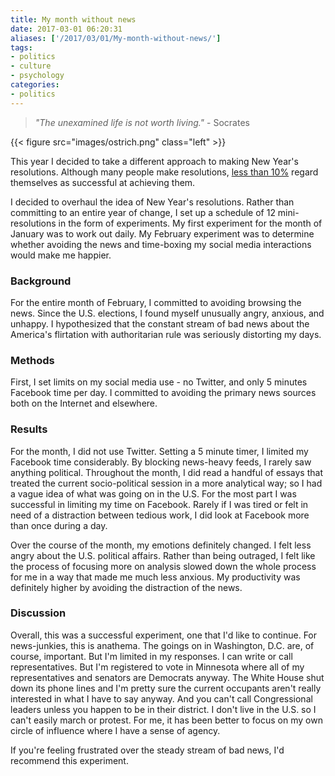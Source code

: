 ```yaml
---
title: My month without news
date: 2017-03-01 06:20:31
aliases: ['/2017/03/01/My-month-without-news/']
tags:
- politics
- culture
- psychology
categories:
- politics
---
```

> _"The unexamined life is not worth living."_ - Socrates

{{< figure src="images/ostrich.png" class="left" >}}

This year I decided to take a different approach to making New Year's resolutions. Although many people make resolutions, [less than 10%](http://www.statisticbrain.com/new-years-resolution-statistics/) regard themselves as successful at achieving them.

I decided to overhaul the idea of New Year's resolutions. Rather than committing to an entire year of change, I set up a schedule of 12 mini-resolutions in the form of experiments. My first experiment for the month of January was to work out daily. My February experiment was to determine whether avoiding the news and time-boxing my social media interactions would make me happier.

### Background

For the entire month of February, I committed to avoiding browsing the news. Since the U.S. elections, I found myself unusually angry, anxious, and unhappy. I hypothesized that the constant stream of bad news about the America's flirtation with authoritarian rule was seriously distorting my days.

### Methods

First, I set limits on my social media use - no Twitter, and only 5 minutes Facebook time per day. I committed to avoiding the primary news sources both on the Internet and elsewhere.

### Results

For the month, I did not use Twitter. Setting a 5 minute timer, I limited my Facebook time considerably. By blocking news-heavy feeds, I rarely saw anything political. Throughout the month, I did read a handful of essays that treated the current socio-political session in a more analytical way; so I had a vague idea of what was going on in the U.S. For the most part I was successful in limiting my time on Facebook. Rarely if I was tired or felt in need of a distraction between tedious work, I did look at Facebook more than once during a day.

Over the course of the month, my emotions definitely changed. I felt less angry about the U.S. political affairs. Rather than being outraged, I felt like the process of focusing more on analysis slowed down the whole process for me in a way that made me much less anxious. My productivity was definitely higher by avoiding the distraction of the news.

### Discussion

Overall, this was a successful experiment, one that I'd like to continue. For news-junkies, this is anathema. The goings on in Washington, D.C. are, of course, important. But I'm limited in my responses. I can write or call representatives. But I'm registered to vote in Minnesota where all of my representatives and senators are Democrats anyway. The White House shut down its phone lines and I'm pretty sure the current occupants aren't really interested in what I have to say anyway. And you can't call Congressional leaders unless you happen to be in their district. I don't live in the U.S. so I can't easily march or protest. For me, it has been better to focus on my own circle of influence where I have a sense of agency.

If you're feeling frustrated over the steady stream of bad news, I'd recommend this experiment.
